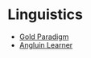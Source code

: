 # Linguistics

* [Gold Paradigm](/tutorial/gold_paradigm/)
* [Angluin Learner](/tutorial/angluin_learner/)
